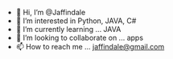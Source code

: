 - 👋 Hi, I’m @Jaffindale
- 👀 I’m interested in Python, JAVA, C#
- 🌱 I’m currently learning ... JAVA
- 💞️ I’m looking to collaborate on ... apps
- 📫 How to reach me ... jaffindale@gmail.com
